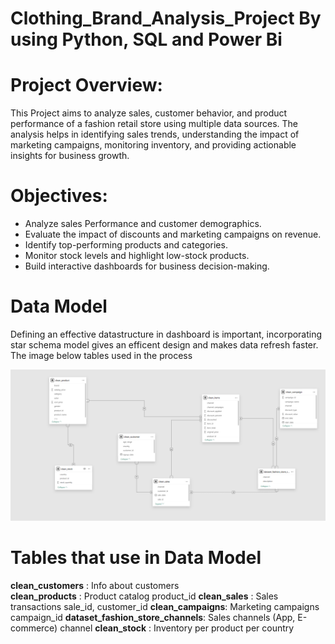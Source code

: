 # Clothing_Brand_Analysis_Project By using Python, SQL and Power Bi
# Project Overview:
This Project aims to analyze sales, customer behavior, and product
performance of a fashion retail store using multiple data sources. The analysis helps in identifying sales trends, understanding the impact of marketing campaigns, monitoring inventory, and providing actionable insights for business growth.

# Objectives:
* Analyze sales Performance and customer demographics.
* Evaluate the impact of discounts and marketing campaigns on revenue.
* Identify top-performing products and categories.
* Monitor stock levels and highlight low-stock products.
* Build interactive dashboards for business decision-making.

# Data Model
Defining an effective datastructure in dashboard is important, incorporating star schema model gives an efficent design
and makes data refresh faster. The image below tables used in the process


![image alt](https://github.com/KshitijBante/Clothing_Brand_Analysis_Project/blob/3eebb5a388df7ef237fa83015d0ecda56ccddb9d/data%20model.png)


# Tables that use in Data Model
**clean_customers**	: Info about customers	
**clean_products**   :	Product catalog	product_id
**clean_sales**	: Sales transactions	sale_id, customer_id
**clean_campaigns**:	Marketing campaigns	campaign_id
**dataset_fashion_store_channels**:	Sales channels (App, E-commerce)	channel
**clean_stock** :	Inventory per product per country
